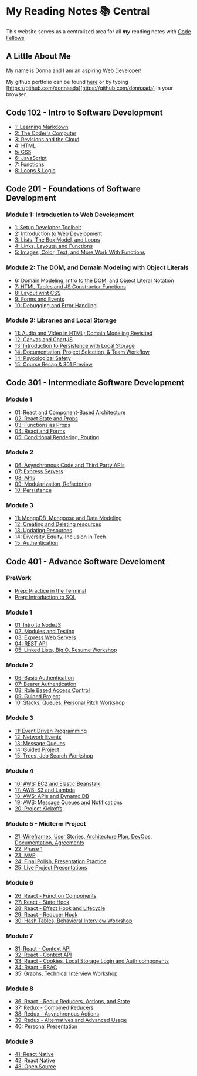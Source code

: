 # My Reading Notes 📚 Central

This website serves as a centralized area for all ***my*** reading notes with [Code Fellows]([url](https://www.codefellows.org))

<!-- Introduction -->
## A Little About Me

My name is Donna and I am an aspiring Web Developer!

My github portfolio can be found [here](https://github.com/donnaada) or by typing [https://github.com/donnaada](https://github.com/donnaada) in your browser.

<!-- ### What is Growth Mindset

Growth Mindset is believing that anyone can learn.

### Three Reminders to keep myself in growth mindset

* I don't know how to do this ... ***yet***!
* *EVERYONE* started off no knowing how to do the things I'm learning.
* I am capable of learning! -->

<!-- ## Links to Class Notes -->

## Code 102 - Intro to Software Development

* [1: Learning Markdown](./102/01_markdown.md)
* [2: The Coder's Computer](./102/02_coders_computer.md)
* [3: Revisions and the Cloud](./102/03_revisions_cloud.md)
* [4: HTML](./102/04_html.md)
* [5: CSS](./102/05_css.md)
* [6: JavaScript](./102/06_js.md)
* [7: Functions](./102/07_functions.md)
* [8: Loops &amp; Logic](./102/08_loops_logics.md)

## Code 201 - Foundations of Software Development

### Module 1: Introduction to Web Development

* [1: Setup Developer Toolbelt](./201/class-01.md)
* [2: Introduction to Web Development](./201/class02.md)
* [3: Lists, The Box Model, and Loops](./201/class03.md)
* [4: Links, Layouts, and Functions](./201/class04.md)
* [5: Images, Color, Text, and More Work With Functions](./201/class05.md)

### Module 2: The DOM, and Domain Modeling with Object Literals

* [6: Domain Modeling, Intro to the DOM, and Object Literal Notation](./201/class06.md)
* [7: HTML Tables and JS Constructor Functions](./201/class07.md)
* [8: Layout wiht CSS](./201/class08.md)
* [9: Forms and Events](./201/class09.md)
* [10: Debugging and Error Handling](./201/class10.md)

### Module 3: Libraries and Local Storage

* [11: Audio and Video in HTML; Domain Modeling Revisited](./201/class11.md)
* [12: Canvas and ChartJS](./201/class12.md)
* [13: Introduction to Persistence with Local Storage](./201/class13.md)
* [14: Documentation, Project Selection, & Team Workflow](./201/class14.md)
* [14: Psycological Safety](./201/class14-psycological-safety.md)
* [15: Course Recap &amp; 301 Preview](./201/class15.md)

## Code 301 - Intermediate Software Development

### Module 1

* [01: React and Component-Based Architecture](./301/class01.md)
* [02: React State and Props](./301/class02.md)
* [03: Functions as Props](./301/class03.md)
* [04: React and Forms](./301/class04.md)
* [05: Conditional Rendering, Routing](./301/class05.md)

### Module 2

* [06: Asynchronous Code and Third Party APIs](./301/class06.md)
* [07: Express Servers](./301/class07.md)
* [08: APIs](./301/class08.md)
* [09: Modularization, Refactoring](./301/class09.md)
* [10: Persistence](./301/class10.md)

### Module 3

* [11: MongoDB, Mongoose and Data Modeling](./301/class11.md)
* [12: Creating and Deleting resources](./301/class12.md)
* [13: Updating Resources](./301/class13.md)
* [14: Diversity, Equity, Inclusion in Tech](./301/class14.md)
* [15: Authentication](./301/class15.md)

## Code 401 - Advance Software Develoment

### PreWork

* [Prep: Practice in the Terminal](./401/prework-cli.md)
* [Prep: Introduction to SQL](./401/prework-sql.md)

### Module 1

* [01:  Intro to NodeJS](./401/class01.md)
* [02:  Modules and Testing](./401/class02.md)
* [03:  Express Web Servers](./401/class03.md)
* [04:  REST API](./401/class04.md)
* [05:  Linked Lists, Big O, Resume Workshop](./401/class05.md)

### Module 2

* [06:  Basic Authentication](./401/class06.md)
* [07:  Bearer Authentication](./401/class07.md)
* [08:  Role Based Access Control](./401/class08.md)
* [09:  Guided Project](./401/class09.md)
* [10:  Stacks, Queues, Personal Pitch Workshop](./401/class10.md)

### Module 3

* [11:  Event Driven Programming](./401/class11.md)
* [12:  Network Events](./401/class12.md)
* [13:  Message Queues](./401/class13.md)
* [14:  Guided Project](./401/class14.md)
* [15:  Trees, Job Search Workshop](./401/class15.md)

### Module 4

* [16:  AWS: EC2 and Elastic Beanstalk](./401/class16.md)
* [17:  AWS: S3 and Lambda](./401/class17.md)
* [18:  AWS: APIs and Dynamo DB](./401/class18.md)
* [19:  AWS: Message Queues and Notifications](./401/class19.md)
* [20:  Project Kickoffs](./401/class20.md)

### Module 5 - Midterm Project

* [21:  Wireframes, User Stories, Architecture Plan, DevOps, Documentation, Agreements](./401/class21.md)
* [22:  Phase 1](./401/class22.md)
* [23:  MVP](./401/class23.md)
* [24:  Final Polish, Presentation Practice](./401/class24.md)
* [25:  Live Project Presentations](./401/class25.md)

### Module 6

* [26:  React - Function Components](./401/class26.md)
* [27:  React - State Hook](./401/class27.md)
* [28:  React - Effect Hook and Lifecycle](./401/class28.md)
* [29:  React - Reducer Hook](./401/class29.md)
* [30:  Hash Tables, Behavioral Interview Workshop](./401/class30.md)

### Module 7

* [31:  React - Context API](./401/class31.md)
* [32:  React - Context API](./401/class32.md)
* [33:  React - Cookies, Local Storage Login and Auth components](./401/class33.md)
* [34:  React - RBAC](./401/class34.md)
* [35:  Graphs, Technical Interview Workshop](./401/class35.md)

### Module 8

* [36:  React - Redux Reducers, Actions, and State](./401/class36.md)
* [37:  Redux - Combined Reducers](./401/class37.md)
* [38:  Redux - Asynchronous Actions](./401/class38.md)
* [39:  Redux - Alternatives and Advanced Usage](./401/class39.md)
* [40:  Personal Presentation](./401/class40.md)

### Module 9

* [41:  React Native](./401/class41.md)
* [42:  React Native](./401/class42.md)
* [43:  Open Source](./401/class43.md)
